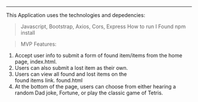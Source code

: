 *************************************************

This Application uses the technologies and depedencies:
> Javascript, Bootstrap, Axios, Cors, Express
  > How to run I Found
  > npm install 

> MVP Features:
1. Accept user info to submit a form of found item/items from the home page, index.html.
2. Users can also submit a lost item as their own.
3. Users can view all found and lost items on the   
 found items link. found.html
4. At the bottom of the page, users can choose from either hearing a random Dad joke, Fortune, or play the classic game of Tetris.



